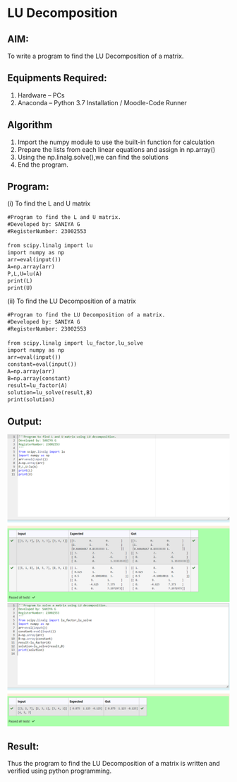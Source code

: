 # LU Decomposition 

## AIM:
To write a program to find the LU Decomposition of a matrix.

## Equipments Required:
1. Hardware – PCs
2. Anaconda – Python 3.7 Installation / Moodle-Code Runner

## Algorithm
1. Import the numpy module to use the built-in function for calculation
2. Prepare the lists from each linear equations and assign in np.array()
3. Using the np.linalg.solve(),we can find the solutions
4. End the program.

## Program:
(i) To find the L and U matrix
```
#Program to find the L and U matrix.
#Developed by: SANIYA G
#RegisterNumber: 23002553

from scipy.linalg import lu
import numpy as np
arr=eval(input())
A=np.array(arr)
P,L,U=lu(A)
print(L)
print(U)
```
(ii) To find the LU Decomposition of a matrix
```
#Program to find the LU Decomposition of a matrix.
#Developed by: SANIYA G
#RegisterNumber: 23002553

from scipy.linalg import lu_factor,lu_solve
import numpy as np
arr=eval(input())
constant=eval(input())
A=np.array(arr)
B=np.array(constant)
result=lu_factor(A)
solution=lu_solve(result,B)
print(solution)
```

## Output:
![Alt text](LU.png)
![Alt text](LU2.png)

## Result:
Thus the program to find the LU Decomposition of a matrix is written and verified using python programming.

